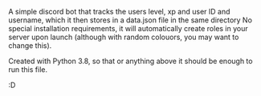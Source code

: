 A simple discord bot that tracks the users level, xp and user ID and username, which it then stores in a data.json file in the same directory
No special installation requirements, it will automatically create roles in your server upon launch (although with random colouors, you may want to change this).

Created with Python 3.8, so that or anything above it should be enough to run this file.

:D
